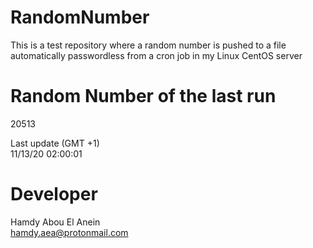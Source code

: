 # RandomNumber    
This is a test repository where a random number is pushed to a file automatically passwordless from a cron job in my Linux CentOS server    
# Random Number of the last run   
20513
      
Last update (GMT +1)    
11/13/20 02:00:01
# Developer    
Hamdy Abou El Anein   
hamdy.aea@protonmail.com
